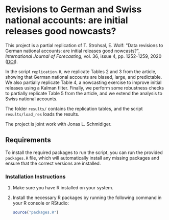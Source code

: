 # Revisions to German and Swiss national accounts: are initial releases good nowcasts?

This project is a partial replication of T. Strohsal, E. Wolf: "Data revisions to German national accounts: are initial releases good nowcasts?", *International Journal of Forecasting*, vol. 36, issue 4, pp. 1252-1259, 2020 ([DOI](https://doi.org/10.1016/j.ijforecast.2019.12.006)).

In the script `replication.R`, we replicate Tables 2 and 3 from the article, showing that German national accounts are biased, large, and predictable. We also partially replicate Table 4, a nowcasting exercise to improve initial releases using a Kalman filter. Finally, we perform some robustness checks to partially replicate Table 5 from the article, and we extend the analysis to Swiss national accounts. 

The folder `results/` contains the replication tables, and the script `results/load_res` loads the results. 

The project is joint work with Jonas L. Schmidiger. 

## Requirements

To install the required packages to run the script, you can run the provided `packages.R` file, which will automatically install any missing packages and ensure that the correct versions are installed.

### Installation Instructions

1. Make sure you have R installed on your system.
2. Install the necessary R packages by running the following command in your R console or RStudio:

   ```r
   source("packages.R")

